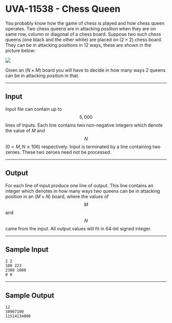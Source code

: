 # UVA-11538 - Chess Queen

You probably know how the game of chess is played and how chess queen operates. Two chess queens are in attacking position when they are on same row, column or diagonal of a chess board. Suppose two such chess queens (one black and the other white) are placed on ($2 \times 2$) chess board. They can be in attacking positions in 12 ways, these are shown in the picture below:

![](https://i.imgur.com/3N7Kh9O.png)

Given an ($N \times M$) board you will have to decide in how many ways 2 queens can be in attacking position in that.

---
## Input

Input file can contain up to $$5,000$$ lines of inputs. Each line contains two non-negative integers which
denote the value of $M$ and $$N$$ ($0 < M, N \le 106$) respectively.
Input is terminated by a line containing two zeroes. These two zeroes need not be processed.

---
## Output

For each line of input produce one line of output. This line contains an integer which denotes in how many ways two queens can be in attacking position in an ($M \times N$) board, where the values of $$M$$ and $$N$$ came from the input. All output values will fit in 64-bit signed integer.

---
## Sample Input

```
2 2
100 223
2300 1000
0 0
```

---
## Sample Output

```
12
10907100
11514134000
```